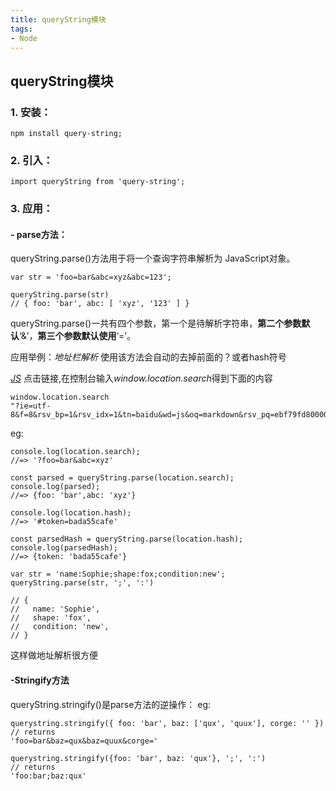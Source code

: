 ```yaml
---
title: queryString模块
tags: 
- Node
---
```

## queryString模块
### 1. 安装：
    npm install query-string;
### 2. 引入：
    import queryString from 'query-string';
### 3. 应用：
#### - parse方法：
queryString.parse()方法用于将一个查询字符串解析为 JavaScript对象。
<!--more-->

```
var str = 'foo=bar&abc=xyz&abc=123';

queryString.parse(str)
// { foo: 'bar', abc: [ 'xyz', '123' ] }
```
queryString.parse()一共有四个参数，第一个是待解析字符串，**第二个参数默认**‘&’，**第三个参数默认使用**‘=’。

应用举例：*地址栏解析*
使用该方法会自动的去掉前面的？或者hash符号

*[JS](https://www.baidu.com/s?ie=utf-8&f=8&rsv_bp=1&rsv_idx=1&tn=baidu&wd=js&oq=markdown&rsv_pq=ebf79fd80000d7e3&rsv_t=3dc6iuXLdZkFX9hdim9%2FvbE1mEIMj9TwDql89cx66DYUM1SuJSoSCRyBwes&rqlang=cn&rsv_enter=1&inputT=2192&rsv_sug3=22&rsv_sug1=18&rsv_sug7=101&rsv_sug2=0&rsv_sug4=3745)* 点击链接,在控制台输入*window.location.search*得到下面的内容

```
window.location.search
"?ie=utf-8&f=8&rsv_bp=1&rsv_idx=1&tn=baidu&wd=js&oq=markdown&rsv_pq=ebf79fd80000d7e3&rsv_t=3dc6iuXLdZkFX9hdim9%2FvbE1mEIMj9TwDql89cx66DYUM1SuJSoSCRyBwes&rqlang=cn&rsv_enter=1&inputT=2192&rsv_sug3=22&rsv_sug1=18&rsv_sug7=101&rsv_sug2=0&rsv_sug4=3745"
```
eg:
```
console.log(location.search);
//=> '?foo=bar&abc=xyz'
 
const parsed = queryString.parse(location.search);
console.log(parsed);
//=> {foo: 'bar',abc: 'xyz'}
 
console.log(location.hash);
//=> '#token=bada55cafe'
 
const parsedHash = queryString.parse(location.hash);
console.log(parsedHash);
//=> {token: 'bada55cafe'}
```

```
var str = 'name:Sophie;shape:fox;condition:new';
queryString.parse(str, ';', ':')

// {
//   name: 'Sophie',
//   shape: 'fox',
//   condition: 'new',
// }
```
这样做地址解析很方便

#### -Stringify方法
queryString.stringify()是parse方法的逆操作：
eg:

```
querystring.stringify({ foo: 'bar', baz: ['qux', 'quux'], corge: '' }) 
// returns 
'foo=bar&baz=qux&baz=quux&corge=' 
 
querystring.stringify({foo: 'bar', baz: 'qux'}, ';', ':') 
// returns 
'foo:bar;baz:qux'
```



